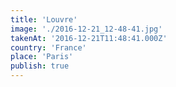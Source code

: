 ```yaml
---
title: 'Louvre'
image: './2016-12-21_12-48-41.jpg'
takenAt: '2016-12-21T11:48:41.000Z'
country: 'France'
place: 'Paris'
publish: true
---
```

